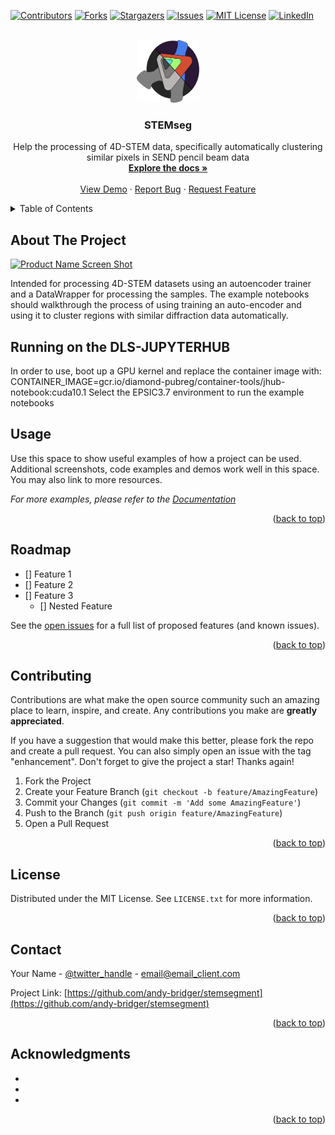 <div id="top"></div>
<!--
*** Thanks for checking out the Best-README-Template. If you have a suggestion
*** that would make this better, please fork the repo and create a pull request
*** or simply open an issue with the tag "enhancement".
*** Don't forget to give the project a star!
*** Thanks again! Now go create something AMAZING! :D
-->



<!-- PROJECT SHIELDS -->
<!--
*** I'm using markdown "reference style" links for readability.
*** Reference links are enclosed in brackets [ ] instead of parentheses ( ).
*** See the bottom of this document for the declaration of the reference variables
*** for contributors-url, forks-url, etc. This is an optional, concise syntax you may use.
*** https://www.markdownguide.org/basic-syntax/#reference-style-links
-->
[![Contributors][contributors-shield]][contributors-url]
[![Forks][forks-shield]][forks-url]
[![Stargazers][stars-shield]][stars-url]
[![Issues][issues-shield]][issues-url]
[![MIT License][license-shield]][license-url]
[![LinkedIn][linkedin-shield]][linkedin-url]



<!-- PROJECT LOGO -->
<br />
<div align="center">
  <a href="https://github.com/andy-bridger/stemsegment">
    <img src="images/stemseg.png" alt="Logo" width="100" height="100">
  </a>

<h3 align="center">STEMseg</h3>

  <p align="center">
    Help the processing of 4D-STEM data, specifically automatically clustering similar pixels in SEND pencil beam data 
    <br />
    <a href="https://github.com/andy-bridger/stemsegment"><strong>Explore the docs »</strong></a>
    <br />
    <br />
    <a href="https://github.com/andy-bridger/stemsegment">View Demo</a>
    ·
    <a href="https://github.com/andy-bridger/stemsegment/issues">Report Bug</a>
    ·
    <a href="https://github.com/andy-bridger/stemsegment/issues">Request Feature</a>
  </p>
</div>



<!-- TABLE OF CONTENTS -->
<details>
  <summary>Table of Contents</summary>
  <ol>
    <li>
      <a href="#about-the-project">About The Project</a>
      <ul>
        <li><a href="#built-with">Built With</a></li>
      </ul>
    </li>
    <li>
      <a href="#getting-started">Getting Started</a>
      <ul>
        <li><a href="#prerequisites">Prerequisites</a></li>
        <li><a href="#installation">Installation</a></li>
      </ul>
    </li>
    <li><a href="#usage">Usage</a></li>
    <li><a href="#roadmap">Roadmap</a></li>
    <li><a href="#contributing">Contributing</a></li>
    <li><a href="#license">License</a></li>
    <li><a href="#contact">Contact</a></li>
    <li><a href="#acknowledgments">Acknowledgments</a></li>
  </ol>
</details>



<!-- ABOUT THE PROJECT -->
## About The Project

[![Product Name Screen Shot][product-screenshot]](https://example.com)

Intended for processing 4D-STEM datasets using an autoencoder trainer and a DataWrapper for processing the samples. The example notebooks should walkthrough the process of using training an auto-encoder and using it to cluster regions with similar diffraction data automatically.



<!-- RUNNING ON DLS-JUPYTERHUB -->
## Running on the DLS-JUPYTERHUB

In order to use, boot up a GPU kernel and replace the container image with: CONTAINER_IMAGE=gcr.io/diamond-pubreg/container-tools/jhub-notebook:cuda10.1
Select the EPSIC3.7 environment to run the example notebooks


<!-- USAGE EXAMPLES -->
## Usage

Use this space to show useful examples of how a project can be used. Additional screenshots, code examples and demos work well in this space. You may also link to more resources.

_For more examples, please refer to the [Documentation](https://example.com)_

<p align="right">(<a href="#top">back to top</a>)</p>



<!-- ROADMAP -->
## Roadmap

- [] Feature 1
- [] Feature 2
- [] Feature 3
    - [] Nested Feature

See the [open issues](https://github.com/andy-bridger/stemsegment/issues) for a full list of proposed features (and known issues).

<p align="right">(<a href="#top">back to top</a>)</p>



<!-- CONTRIBUTING -->
## Contributing

Contributions are what make the open source community such an amazing place to learn, inspire, and create. Any contributions you make are **greatly appreciated**.

If you have a suggestion that would make this better, please fork the repo and create a pull request. You can also simply open an issue with the tag "enhancement".
Don't forget to give the project a star! Thanks again!

1. Fork the Project
2. Create your Feature Branch (`git checkout -b feature/AmazingFeature`)
3. Commit your Changes (`git commit -m 'Add some AmazingFeature'`)
4. Push to the Branch (`git push origin feature/AmazingFeature`)
5. Open a Pull Request

<p align="right">(<a href="#top">back to top</a>)</p>



<!-- LICENSE -->
## License

Distributed under the MIT License. See `LICENSE.txt` for more information.

<p align="right">(<a href="#top">back to top</a>)</p>



<!-- CONTACT -->
## Contact

Your Name - [@twitter_handle](https://twitter.com/twitter_handle) - email@email_client.com

Project Link: [https://github.com/andy-bridger/stemsegment](https://github.com/andy-bridger/stemsegment)

<p align="right">(<a href="#top">back to top</a>)</p>



<!-- ACKNOWLEDGMENTS -->
## Acknowledgments

* []()
* []()
* []()

<p align="right">(<a href="#top">back to top</a>)</p>



<!-- MARKDOWN LINKS & IMAGES -->
<!-- https://www.markdownguide.org/basic-syntax/#reference-style-links -->
[contributors-shield]: https://img.shields.io/github/contributors/andy-bridger/stemsegment.svg?style=for-the-badge
[contributors-url]: https://github.com/andy-bridger/stemsegment/graphs/contributors
[forks-shield]: https://img.shields.io/github/forks/andy-bridger/stemsegment.svg?style=for-the-badge
[forks-url]: https://github.com/andy-bridger/stemsegment/network/members
[stars-shield]: https://img.shields.io/github/stars/andy-bridger/stemsegment.svg?style=for-the-badge
[stars-url]: https://github.com/andy-bridger/stemsegment/stargazers
[issues-shield]: https://img.shields.io/github/issues/andy-bridger/stemsegment.svg?style=for-the-badge
[issues-url]: https://github.com/andy-bridger/stemsegment/issues
[license-shield]: https://img.shields.io/github/license/andy-bridger/stemsegment.svg?style=for-the-badge
[license-url]: https://github.com/andy-bridger/stemsegment/blob/master/LICENSE.txt
[linkedin-shield]: https://img.shields.io/badge/-LinkedIn-black.svg?style=for-the-badge&logo=linkedin&colorB=555
[linkedin-url]: https://linkedin.com/in/linkedin_username
[product-screenshot]: images/screenshot.png
